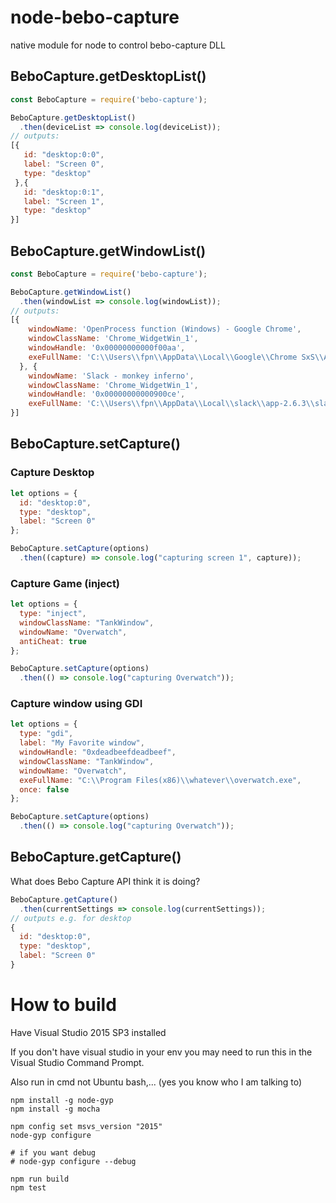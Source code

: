 # node-bebo-capture
native module for node to control bebo-capture DLL


## BeboCapture.getDesktopList()
```JavaScript
const BeboCapture = require('bebo-capture');

BeboCapture.getDesktopList()
  .then(deviceList => console.log(deviceList));
// outputs:
[{
   id: "desktop:0:0",
   label: "Screen 0",
   type: "desktop"
 },{
   id: "desktop:0:1",
   label: "Screen 1",
   type: "desktop"
}]
```

## BeboCapture.getWindowList()
```JavaScript
const BeboCapture = require('bebo-capture');

BeboCapture.getWindowList()
  .then(windowList => console.log(windowList));
// outputs:
[{ 
    windowName: 'OpenProcess function (Windows) - Google Chrome',
    windowClassName: 'Chrome_WidgetWin_1',
    windowHandle: '0x00000000000f00aa',
    exeFullName: 'C:\\Users\\fpn\\AppData\\Local\\Google\\Chrome SxS\\Application\\chrome.exe'
  }, {
    windowName: 'Slack - monkey inferno',
    windowClassName: 'Chrome_WidgetWin_1',
    windowHandle: '0x00000000000900ce',
    exeFullName: 'C:\\Users\\fpn\\AppData\\Local\\slack\\app-2.6.3\\slack.exe'
}]
```

## BeboCapture.setCapture()

### Capture Desktop
```JavaScript
let options = {
  id: "desktop:0",
  type: "desktop",
  label: "Screen 0"
};

BeboCapture.setCapture(options)
  .then((capture) => console.log("capturing screen 1", capture));
```

### Capture Game (inject)
```JavaScript
let options = {
  type: "inject",
  windowClassName: "TankWindow",
  windowName: "Overwatch",
  antiCheat: true 
};

BeboCapture.setCapture(options)
  .then(() => console.log("capturing Overwatch"));
```

### Capture window using GDI
```JavaScript
let options = {
  type: "gdi",
  label: "My Favorite window",
  windowHandle: "0xdeadbeefdeadbeef",
  windowClassName: "TankWindow",
  windowName: "Overwatch",
  exeFullName: "C:\\Program Files(x86)\\whatever\\overwatch.exe",
  once: false
};

BeboCapture.setCapture(options)
  .then(() => console.log("capturing Overwatch"));
```

## BeboCapture.getCapture()

What does Bebo Capture API think it is doing?

```JavaScript
BeboCapture.getCapture()
  .then(currentSettings => console.log(currentSettings));
// outputs e.g. for desktop
{
  id: "desktop:0",
  type: "desktop",
  label: "Screen 0"
}
```


# How to build

Have Visual Studio 2015 SP3 installed

If you don't have visual studio in your env you may need to run this in the Visual Studio Command Prompt.

Also run in cmd not Ubuntu bash,... (yes you know who I am talking to)

```
npm install -g node-gyp
npm install -g mocha

npm config set msvs_version "2015"
node-gyp configure

# if you want debug
# node-gyp configure --debug

npm run build
npm test
